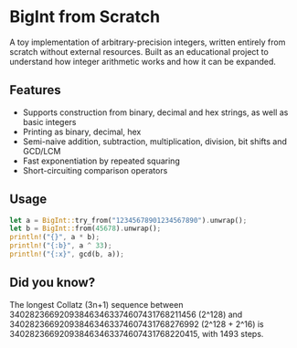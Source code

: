 # BigInt from Scratch

A toy implementation of arbitrary-precision integers, written entirely from scratch without external resources.
Built as an educational project to understand how integer arithmetic works and how it can be expanded.

## Features

- Supports construction from binary, decimal and hex strings, as well as basic integers
- Printing as binary, decimal, hex
- Semi-naive addition, subtraction, multiplication, division, bit shifts and GCD/LCM
- Fast exponentiation by repeated squaring
- Short-circuiting comparison operators

## Usage

```rust
let a = BigInt::try_from("12345678901234567890").unwrap();
let b = BigInt::from(45678).unwrap();
println!("{}", a * b);
println!("{:b}", a ^ 33);
println!("{:x}", gcd(b, a));
```

## Did you know?

The longest Collatz (3n+1) sequence between 
340282366920938463463374607431768211456 (2^128) and 
340282366920938463463374607431768276992 (2^128 + 2^16) is 
340282366920938463463374607431768220415, with 1493 steps.
